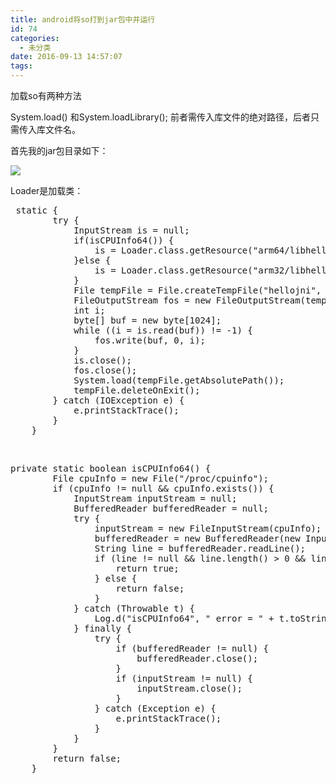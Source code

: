 ```yaml
---
title: android将so打到jar包中并运行
id: 74
categories:
  - 未分类
date: 2016-09-13 14:57:07
tags:
---
```


加载so有两种方法

System.load() 和System.loadLibrary(); 前者需传入库文件的绝对路径，后者只需传入库文件名。

首先我的jar包目录如下：

![](http://img.blog.csdn.net/20160704165107689?watermark/2/text/aHR0cDovL2Jsb2cuY3Nkbi5uZXQv/font/5a6L5L2T/fontsize/400/fill/I0JBQkFCMA==/dissolve/70/gravity/Center)

Loader是加载类：
<pre class="html"> static {
        try {
            InputStream is = null;
            if(isCPUInfo64()) {
                is = Loader.class.getResource("arm64/libhellojni.so").openStream();
            }else {
                is = Loader.class.getResource("arm32/libhellojni.so").openStream();
            }
            File tempFile = File.createTempFile("hellojni", ".so");
            FileOutputStream fos = new FileOutputStream(tempFile);
            int i;
            byte[] buf = new byte[1024];
            while ((i = is.read(buf)) != -1) {
                fos.write(buf, 0, i);
            }
            is.close();
            fos.close();
            System.load(tempFile.getAbsolutePath());
            tempFile.deleteOnExit();
        } catch (IOException e) {
            e.printStackTrace();
        }
    }</pre>
&nbsp;
<pre class="html">private static boolean isCPUInfo64() {
        File cpuInfo = new File("/proc/cpuinfo");
        if (cpuInfo != null &amp;&amp; cpuInfo.exists()) {
            InputStream inputStream = null;
            BufferedReader bufferedReader = null;
            try {
                inputStream = new FileInputStream(cpuInfo);
                bufferedReader = new BufferedReader(new InputStreamReader(inputStream), 512);
                String line = bufferedReader.readLine();
                if (line != null &amp;&amp; line.length() &gt; 0 &amp;&amp; line.toLowerCase(Locale.US).contains("arch64")) {
                    return true;
                } else {
                    return false;
                }
            } catch (Throwable t) {
                Log.d("isCPUInfo64", " error = " + t.toString());
            } finally {
                try {
                    if (bufferedReader != null) {
                        bufferedReader.close();
                    }
                    if (inputStream != null) {
                        inputStream.close();
                    }
                } catch (Exception e) {
                    e.printStackTrace();
                }
            }
        }
        return false;
    }</pre>
&nbsp;